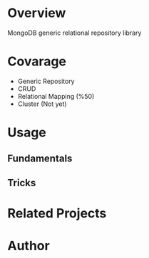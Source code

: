 # Overview
MongoDB generic relational repository library

# Covarage
 - Generic Repository
 - CRUD
 - Relational Mapping (%50)
 - Cluster (Not yet)

# Usage
## Fundamentals
## Tricks

# Related Projects

# Author